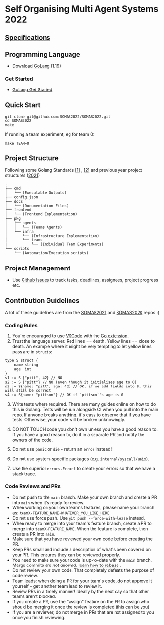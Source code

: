 # Self Organising Multi Agent Systems 2022

## [Specifications](spec.pdf)

## Programming Language

* Download [GoLang](https://go.dev/dl/) (1.19)

### Get Started

* [GoLang Get Started](https://go.dev/learn/)

## Quick Start

```
git clone git@github.com:SOMAS2022/SOMAS2022.git
cd SOMAS2022
make
```
If running a team experiment, eg for team 0:
```
make TEAM=0
```
## Project Structure

Following some Golang Standards [[1]](https://github.com/golang-standards/project-layout)
, [[2]](https://medium.com/sellerapp/golang-project-structuring-ben-johnson-way-2a11035f94bc) and previous year project
structures ([2021](https://github.com/SOMAS2021/SOMAS2021))

```
.
├── cmd
│   └── (Executable Outputs)
├── config.json
├── docs
│   └── (Documentation Files)
├── frontend
│   └── (Frontend Implementation)
├── pkg
│   ├── agents
│   │   └── (Teams Agents)
│   └── infra
│       └── (Infrastructure Implementation)
|       └── teams
|           └── (Individual Team Experiments)
└── scripts
    └── (Automation/Execution scripts)
```

## Project Management

* Use [Github Issues](https://github.com/features/issues) to track tasks, deadlines, assignees, project progress etc.

## Contribution Guidelines

A lot of these guidelines are from the [SOMAS2021](https://github.com/SOMAS2021/SOMAS2021/blob/main/README.md)
and [SOMAS2020](https://github.com/SOMAS2020/SOMAS2020/blob/main/docs/SETUP.md) repos :)

### Coding Rules

1. You're encouraged to use [VSCode](https://code.visualstudio.com/) with
   the [Go extension](https://code.visualstudio.com/docs/languages/go).
2. Trust the language server. Red lines == death. Yellow lines == close to death. An example where it might be very
   tempting to let yellow lines pass are in `struct`s:

```golang
type S struct {
    name string
    age  int
}
s1 := S {"pitt", 42} // NO
s2 := S {"pitt"} // NO (even though it initialises age to 0)
s3 := S{name: "pitt", age: 42} // OK, if we add fields into S, this will still be correct
s4 := S{name: "pittson"} // OK if `pittson`'s age is 0
```

3. Write tests where required. There are many guides online on how to do this in Golang. Tests will be run alongside CI
   when you pull into the main repo. If anyone breaks anything, it's easy to observe that if you have tests. Otherwise,
   your code will be broken unknowingly.

4. DO NOT TOUCH code you don't own unless you have a good reason to. If you have a good reason to, do it in a separate
   PR and notify the owners of the code.

5. Do not use `panic` or `die` - return an `error` instead!

6. Do not use system-specific packages (e.g. `internal/syscall/unix`).

7. Use the superior `errors.Errorf` to create your errors so that we have a stack trace.

### Code Reviews and PRs

- Do not push to the `main` branch. Make your own branch and create a PR into `main` when it's ready for review.
- When working on your own team's features, please name your branch as: `teamX-FEATURE_NAME-WHATEVER_YOU_LIKE_HERE`
- Do not use force push. Use `git push --force-with-lease` instead.
- When ready to merge into your team's feature branch, create a PR to merge into `teamX-FEATURE_NAME`. When the feature
  is complete, then create a PR into `main`.
- Make sure that you have reviewed your own code before creating the PR.
- Keep PRs small and include a description of what's been covered on your PR. This ensures they can be reviewed
  properly.
- You need to make sure your code is up-to-date with the `main` branch. Merge commits are *not
  allowed*: [learn how to rebase](https://stackoverflow.com/questions/35901915/how-to-rebase-after-squashing-commits-in-the-original-branch/70994400#70994400)
  .
- Do not review your own code. That completely defeats the purpose of code review.
- Team leads: when doing a PR for your team's code, do not approve it yourself - get another team lead to review it.
- Review PRs in a timely manner! Ideally by the next day so that other teams aren't blocked.
- If you create a PR, use the "assign" feature on the PR to assign who should be merging it once the review is
  completed (this can be you)
- If you are a reviewer, do not merge in PRs that are not assigned to you once you finish reviewing.
